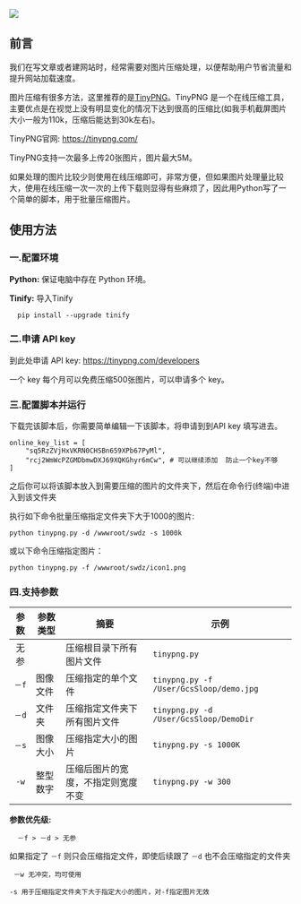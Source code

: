 ![](http://ww4.sinaimg.cn/large/005Xtdi2gw1f4kksnoy72j313y07yjuk.jpg)

## 前言
我们在写文章或者建网站时，经常需要对图片压缩处理，以便帮助用户节省流量和提升网站加载速度。

图片压缩有很多方法，这里推荐的是[TinyPNG](https://tinypng.com/)。TinyPNG 是一个在线压缩工具，主要优点是在视觉上没有明显变化的情况下达到很高的压缩比(如我手机截屏图片大小一般为110k，压缩后能达到30k左右)。

TinyPNG官网: https://tinypng.com/

>
TinyPNG支持一次最多上传20张图片，图片最大5M。

如果处理的图片比较少则使用在线压缩即可，非常方便，但如果图片处理量比较大，使用在线压缩一次一次的上传下载则显得有些麻烦了，因此用Python写了一个简单的脚本，用于批量压缩图片。

## 使用方法

### 一.配置环境

**Python:** 保证电脑中存在 Python 环境。

**Tinify:** 导入Tinify
```
  pip install --upgrade tinify
```

### 二.申请 API key

到此处申请 API key: https://tinypng.com/developers

>
一个 key 每个月可以免费压缩500张图片，可以申请多个 key。

### 三.配置脚本并运行
下载完该脚本后，你需要简单编辑一下该脚本，将申请到到API key 填写进去。

```
online_key_list = [
    "sq5RzZVjHxVKRN0CHSBn659XPb67PyMl",
    "rcj2WmWcPZGMDbmwDXJ69XQKGhyr6mCw", # 可以继续添加  防止一个key不够
]
```

之后你可以将该脚本放入到需要压缩的图片的文件夹下，然后在命令行(终端)中进入到该文件夹

执行如下命令批量压缩指定文件夹下大于1000的图片:
```
python tinypng.py -d /wwwroot/swdz -s 1000k
```
或以下命令压缩指定图片：
```
python tinypng.py -f /wwwroot/swdz/icon1.png 
```

### 四.支持参数

参数  | 参数类型 | 摘要                               | 示例
:----:|----------|------------------------------------|-----------------------------
 无参 |          | 压缩根目录下所有图片文件       | `tinypng.py` 
`－f` | 图像文件 | 压缩指定的单个文件                 | `tinypng.py -f /User/GcsSloop/demo.jpg`
`－d` | 文件夹   | 压缩指定文件夹下所有图片文件       | `tinypng.py -d /User/GcsSloop/DemoDir`
`－s` | 图像大小   | 压缩指定大小的图片       | `tinypng.py -s 1000K`
 `-w` | 整型数字 | 压缩后图片的宽度，不指定则宽度不变 | `tinypng.py -w 300`

**参数优先级:**
```
  －f > －d > 无参
```
如果指定了 `－f` 则只会压缩指定文件，即使后续跟了 `－d` 也不会压缩指定的文件夹

```
 －w 无冲突，均可使用
```

```
-s 用于压缩指定文件夹下大于指定大小的图片，对-f指定图片无效
```








